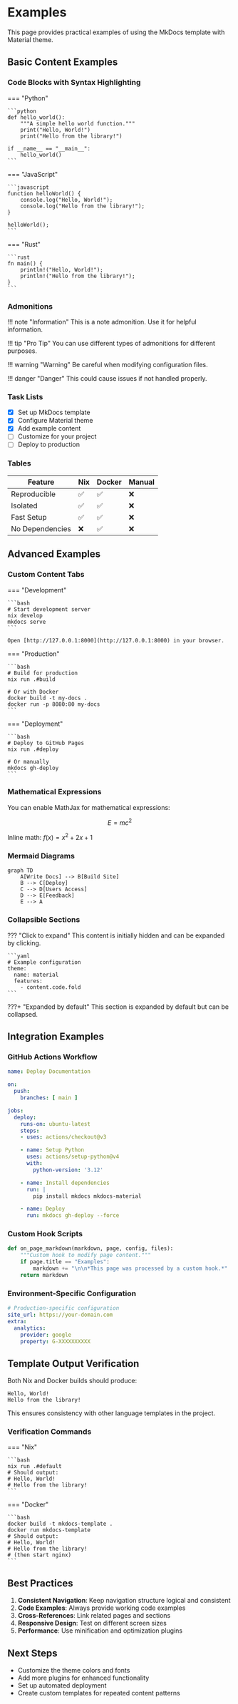 # Examples

This page provides practical examples of using the MkDocs template with Material theme.

## Basic Content Examples

### Code Blocks with Syntax Highlighting

=== "Python"

    ```python
    def hello_world():
        """A simple hello world function."""
        print("Hello, World!")
        print("Hello from the library!")

    if __name__ == "__main__":
        hello_world()
    ```

=== "JavaScript"

    ```javascript
    function helloWorld() {
        console.log("Hello, World!");
        console.log("Hello from the library!");
    }

    helloWorld();
    ```

=== "Rust"

    ```rust
    fn main() {
        println!("Hello, World!");
        println!("Hello from the library!");
    }
    ```

### Admonitions

!!! note "Information"
    This is a note admonition. Use it for helpful information.

!!! tip "Pro Tip"
    You can use different types of admonitions for different purposes.

!!! warning "Warning"
    Be careful when modifying configuration files.

!!! danger "Danger"
    This could cause issues if not handled properly.

### Task Lists

- [x] Set up MkDocs template
- [x] Configure Material theme
- [x] Add example content
- [ ] Customize for your project
- [ ] Deploy to production

### Tables

| Feature | Nix | Docker | Manual |
|---------|-----|--------|--------|
| Reproducible | ✅ | ✅ | ❌ |
| Isolated | ✅ | ✅ | ❌ |
| Fast Setup | ✅ | ✅ | ❌ |
| No Dependencies | ❌ | ✅ | ❌ |

## Advanced Examples

### Custom Content Tabs

=== "Development"

    ```bash
    # Start development server
    nix develop
    mkdocs serve
    ```

    Open [http://127.0.0.1:8000](http://127.0.0.1:8000) in your browser.

=== "Production"

    ```bash
    # Build for production
    nix run .#build

    # Or with Docker
    docker build -t my-docs .
    docker run -p 8080:80 my-docs
    ```

=== "Deployment"

    ```bash
    # Deploy to GitHub Pages
    nix run .#deploy

    # Or manually
    mkdocs gh-deploy
    ```

### Mathematical Expressions

You can enable MathJax for mathematical expressions:

$$
E = mc^2
$$

Inline math: $f(x) = x^2 + 2x + 1$

### Mermaid Diagrams

```mermaid
graph TD
    A[Write Docs] --> B[Build Site]
    B --> C[Deploy]
    C --> D[Users Access]
    D --> E[Feedback]
    E --> A
```

### Collapsible Sections

??? "Click to expand"
    This content is initially hidden and can be expanded by clicking.

    ```yaml
    # Example configuration
    theme:
      name: material
      features:
        - content.code.fold
    ```

???+ "Expanded by default"
    This section is expanded by default but can be collapsed.

## Integration Examples

### GitHub Actions Workflow

```yaml title=".github/workflows/docs.yml"
name: Deploy Documentation

on:
  push:
    branches: [ main ]

jobs:
  deploy:
    runs-on: ubuntu-latest
    steps:
    - uses: actions/checkout@v3

    - name: Setup Python
      uses: actions/setup-python@v4
      with:
        python-version: '3.12'

    - name: Install dependencies
      run: |
        pip install mkdocs mkdocs-material

    - name: Deploy
      run: mkdocs gh-deploy --force
```

### Custom Hook Scripts

```python title="hooks/custom_hook.py"
def on_page_markdown(markdown, page, config, files):
    """Custom hook to modify page content."""
    if page.title == "Examples":
        markdown += "\n\n*This page was processed by a custom hook.*"
    return markdown
```

### Environment-Specific Configuration

```yaml title="mkdocs.prod.yml"
# Production-specific configuration
site_url: https://your-domain.com
extra:
  analytics:
    provider: google
    property: G-XXXXXXXXXX
```

## Template Output Verification

Both Nix and Docker builds should produce:

```
Hello, World!
Hello from the library!
```

This ensures consistency with other language templates in the project.

### Verification Commands

=== "Nix"

    ```bash
    nix run .#default
    # Should output:
    # Hello, World!
    # Hello from the library!
    ```

=== "Docker"

    ```bash
    docker build -t mkdocs-template .
    docker run mkdocs-template
    # Should output:
    # Hello, World!
    # Hello from the library!
    # (then start nginx)
    ```

## Best Practices

1. **Consistent Navigation**: Keep navigation structure logical and consistent
2. **Code Examples**: Always provide working code examples
3. **Cross-References**: Link related pages and sections
4. **Responsive Design**: Test on different screen sizes
5. **Performance**: Use minification and optimization plugins

## Next Steps

- Customize the theme colors and fonts
- Add more plugins for enhanced functionality
- Set up automated deployment
- Create custom templates for repeated content patterns
